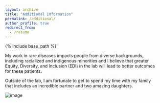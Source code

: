 ```yaml
---
layout: archive
title: "Additional Information"
permalink: /additional/
author_profile: true
redirect_from:
  - /resume
---
```


{% include base_path %}

<p>My work in rare diseases impacts people from diverse backgrounds, including racialized and indigenous minorities and I believe that greater Equity, Diversity, and Inclusion (EDI) in the lab will lead to better outcomes for these patients.</p>

<p>Outside of the lab, I am fortunate to get to spend my time with my family that includes an incredible partner and two amazing daughters.</p>

![image](https://user-images.githubusercontent.com/88495835/130315568-a9a1edf2-3f83-42e8-a799-b43f31140d64.png)



